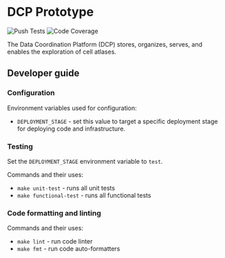 # DCP Prototype
![Push Tests](https://github.com/HumanCellAtlas/dcp-prototype/workflows/Push%20Tests/badge.svg)
![Code Coverage](https://codecov.io/gh/humancellatlas/dcp-prototype/branch/master/graph/badge.svg)

The Data Coordination Platform (DCP) stores, organizes, serves, and enables the exploration of cell atlases.

## Developer guide

### Configuration

Environment variables used for configuration:
* `DEPLOYMENT_STAGE` - set this value to target a specific deployment stage for deploying code and infrastructure.

### Testing
Set the `DEPLOYMENT_STAGE` environment variable to `test`.

Commands and their uses:
* `make unit-test` - runs all unit tests
* `make functional-test` - runs all functional tests

### Code formatting and linting

Commands and their uses:
* `make lint` - run code linter
* `make fmt` - run code auto-formatters
